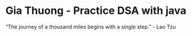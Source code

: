 # Gia Thuong - Practice DSA with java 
“The journey of a thousand miles begins with a single step.” - Lao Tzu
